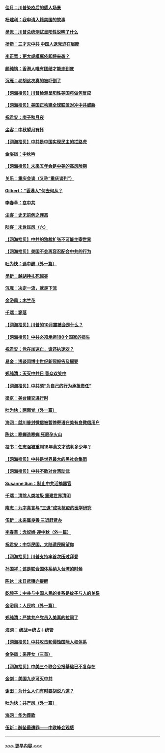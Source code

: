 #### [佳月：川普染疫后的感人场景](../pages/nsc993/n12456994.md?t=10070502) 
#### [杨建利：我申请入籍美国的故事](../pages/nsc993/n12455635.md?t=10070502) 
#### [吴侃：川普总统测试呈阳性说明了什么](../pages/nsc993/n12451869.md?t=10070502) 
#### [扬箭：三才灭中共 中国人退党迫在眉睫](../pages/nsc993/n12451842.md?t=10070502) 
#### [李正宽：更大规模瘟疫即将来袭？](../pages/nsc993/n12451455.md?t=10070502) 
#### [颜纯钩：香港人唯有团结才能走到底](../pages/nsc993/n12450870.md?t=10070502) 
#### [沉雁：老胡这次真的被吓倒了](../pages/nsc993/n12449796.md?t=10070502) 
#### [【网海拾贝】川普检测呈阳性美国将做何反应](../pages/nsc993/n12449042.md?t=10070502) 
#### [【网海拾贝】美国正构建全球联盟对冲中共威胁](../pages/nsc993/n12446580.md?t=10070502) 
#### [祝君安：庚子秋月夜](../pages/nsc993/n12445870.md?t=10070502) 
#### [尘客：中秋望月有怀](../pages/nsc993/n12444632.md?t=10070502) 
#### [【网海拾贝】中共是中国实现民主的拦路虎](../pages/nsc993/n12443573.md?t=10070502) 
#### [金浴凤：中秋吟](../pages/nsc993/n12441773.md?t=10070502) 
#### [【网海拾贝】未来五年会是中美的高风险期](../pages/nsc993/n12440760.md?t=10070502) 
#### [关乐：重庆会谈（又称“重庆谈判”）](../pages/nsc993/n12437525.md?t=10070502) 
#### [Gilbert：“香港人”何去何从？](../pages/nsc993/n12435894.md?t=10070502) 
#### [李春草：哀中共](../pages/nsc993/n12435874.md?t=10070502) 
#### [尘客：史无前例之罪恶](../pages/nsc993/n12435762.md?t=10070502) 
#### [陆客：末世民风（六）](../pages/nsc993/n12435354.md?t=10070502) 
#### [【网海拾贝】中共的独裁扩张不可能主宰世界](../pages/nsc993/n12435151.md?t=10070502) 
#### [【网海拾贝】美国不会再容忍配合中共的行为](../pages/nsc993/n12433808.md?t=10070502) 
#### [吐为快：迷中醒（外一篇）](../pages/nsc993/n12433585.md?t=10070502) 
#### [吴新：越胡挣扎死越突](../pages/nsc993/n12433562.md?t=10070502) 
#### [沉雁：决定一流，就是下流](../pages/nsc993/n12432128.md?t=10070502) 
#### [金浴凤：木兰花](../pages/nsc993/n12432124.md?t=10070502) 
#### [千瑞：寥落](../pages/nsc993/n12432071.md?t=10070502) 
#### [【网海拾贝】川普的10月震撼会是什么？](../pages/nsc993/n12431624.md?t=10070502) 
#### [【网海拾贝】中共必须承担180个国家的损失](../pages/nsc993/n12428893.md?t=10070502) 
#### [祝君安：党在加速亡，谁还执迷欢？](../pages/nsc993/n12428652.md?t=10070502) 
#### [易金：浅谈闫博士世纪新冠报告及撮要](../pages/nsc993/n12426822.md?t=10070502) 
#### [郑纯清：天灭中共日 善众欢笑中](../pages/nsc993/n12426784.md?t=10070502) 
#### [【网海拾贝】中共须“为自己的行为承担责任”](../pages/nsc993/n12426067.md?t=10070502) 
#### [梁京：美台建交进行时](../pages/nsc993/n12424066.md?t=10070502) 
#### [吐为快：两面党（外一篇）](../pages/nsc993/n12424043.md?t=10070502) 
#### [海网：就川普封微信被暂停寄语在美有良微信用户](../pages/nsc993/n12424021.md?t=10070502) 
#### [陈达：寒蝉造寒蝉 死寂孕火山](../pages/nsc993/n12423958.md?t=10070502) 
#### [投书：任志强被重判18年黄文才该判多少年？](../pages/nsc993/n12423672.md?t=10070502) 
#### [【网海拾贝】中共是世界最大的黑社会集团](../pages/nsc993/n12423543.md?t=10070502) 
#### [【网海拾贝】中共不敢对台湾动武](../pages/nsc993/n12421418.md?t=10070502) 
#### [Susanne Sun：制止中共活摘器官](../pages/nsc993/n12419654.md?t=10070502) 
#### [千瑞：清除人类垃圾 重建世界清明](../pages/nsc993/n12419414.md?t=10070502) 
#### [隋志：九字真言与“三退”成功抗疫的医学研究](../pages/nsc993/n12419248.md?t=10070502) 
#### [伍新：未来属良善 三退赶紧办](../pages/nsc993/n12418496.md?t=10070502) 
#### [李春草：念奴娇·迎中秋（外一篇）](../pages/nsc993/n12418465.md?t=10070502) 
#### [祝君安：中华民国，大陆遗民盼望你](../pages/nsc993/n12418089.md?t=10070502) 
#### [【网海拾贝】川普支持率首次压过拜登](../pages/nsc993/n12418050.md?t=10070502) 
#### [孙国祥：该是联合国体系纳入台湾的时候](../pages/nsc993/n12417369.md?t=10070502) 
#### [陈达：末日悲嚎亦提醒](../pages/nsc993/n12416736.md?t=10070502) 
#### [乾坤子：中共与中国人民的关系是蚊子与人的关系](../pages/nsc993/n12416632.md?t=10070502) 
#### [金浴凤：人民吟（外一篇）](../pages/nsc993/n12416567.md?t=10070502) 
#### [郑纯清：严禁共产党员入美真的拉闸了](../pages/nsc993/n12416550.md?t=10070502) 
#### [海网： 统战＝统占＋统管](../pages/nsc993/n12416404.md?t=10070502) 
#### [【网海拾贝】中共攻击和侵蚀国际人权体系](../pages/nsc993/n12416250.md?t=10070502) 
#### [金浴凤：采莲女（三首）](../pages/nsc993/n12415517.md?t=10070502) 
#### [【网海拾贝】中美三个联合公报基础已不复存在](../pages/nsc993/n12415054.md?t=10070502) 
#### [金剑：美国九步可灭中共](../pages/nsc993/n12413183.md?t=10070502) 
#### [谢田：为什么人们有时要胡说八道？](../pages/nsc993/n12411861.md?t=10070502) 
#### [吐为快：共产风（外一篇）](../pages/nsc993/n12411761.md?t=10070502) 
#### [海网：华为葬歌](../pages/nsc993/n12410381.md?t=10070502) 
#### [伍新：醉坠最遭罪——中欧峰会观感](../pages/nsc993/n12410364.md?t=10070502) 

----
#### [ >>> 更早内容 <<< ](../indexes/nsc993-earlier.md)
